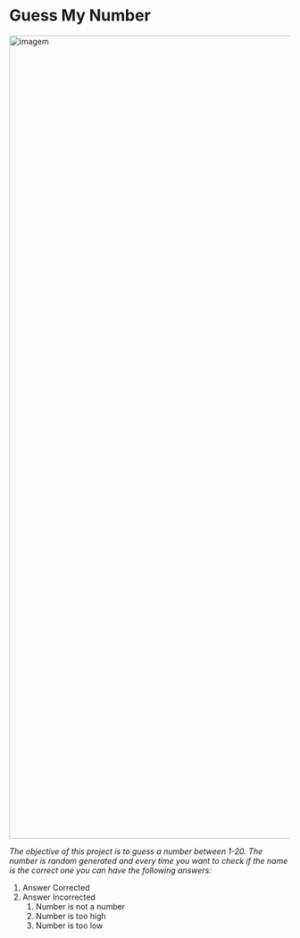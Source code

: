 # Guess My Number

<img width="1440" alt="imagem" src="https://user-images.githubusercontent.com/60032997/134211254-08332981-1dbc-4334-a183-1f4d7c8d9f5f.png">

_The objective of this project is to guess a number between 1-20.
The number is random generated and every time you want to check if the name is the correct one you can have the following answers:_

1. Answer Corrected
2. Answer Incorrected
   1. Number is not a number
   1. Number is too high
   1. Number is too low
